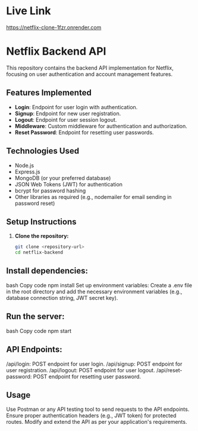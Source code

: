 
# Live Link 
https://netflix-clone-1fzr.onrender.com

# Netflix Backend API
This repository contains the backend API implementation for Netflix, focusing on user authentication and account management features.

## Features Implemented
- **Login**: Endpoint for user login with authentication.
- **Signup**: Endpoint for new user registration.
- **Logout**: Endpoint for user session logout.
- **Middleware**: Custom middleware for authentication and authorization.
- **Reset Password**: Endpoint for resetting user passwords.

## Technologies Used
- Node.js
- Express.js
- MongoDB (or your preferred database)
- JSON Web Tokens (JWT) for authentication
- bcrypt for password hashing
- Other libraries as required (e.g., nodemailer for email sending in password reset)

## Setup Instructions

1. **Clone the repository:**
   ```bash
   git clone <repository-url>
   cd netflix-backend


## Install dependencies:

bash
Copy code
npm install
Set up environment variables:
Create a .env file in the root directory and add the necessary environment variables (e.g., database connection string, JWT secret key).

## Run the server:

bash
Copy code
npm start


## API Endpoints:

/api/login: POST endpoint for user login.
/api/signup: POST endpoint for user registration.
/api/logout: POST endpoint for user logout.
/api/reset-password: POST endpoint for resetting user password.

## Usage
Use Postman or any API testing tool to send requests to the API endpoints.
Ensure proper authentication headers (e.g., JWT token) for protected routes.
Modify and extend the API as per your application's requirements.
